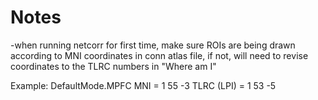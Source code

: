 # Notes
-when running netcorr for first time, make sure ROIs are being drawn according to MNI coordinates in conn atlas file, if not, will need to revise coordinates to the TLRC numbers in "Where am I"

Example:
DefaultMode.MPFC 
MNI = 1   55  -3
TLRC (LPI) = 1 53 -5


